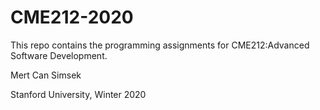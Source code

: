 # CME212-2020

This repo contains the programming assignments for CME212:Advanced Software Development.




Mert Can Simsek

Stanford University, Winter 2020
